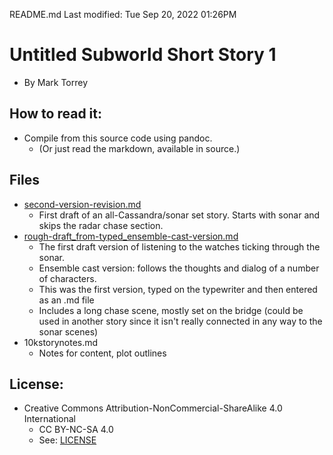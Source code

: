 README.md
Last modified: Tue Sep 20, 2022  01:26PM

# Untitled Subworld Short Story 1 
* By Mark Torrey


## How to read it:
* Compile from this source code using pandoc.
	* (Or just read the markdown, available in source.) 

## Files
* [second-version-revision.md](./second-version-revision.md)
	* First draft of an all-Cassandra/sonar set story. Starts with sonar and skips the radar chase section. 
* [rough-draft_from-typed_ensemble-cast-version.md](rough-draft_from-typed_ensemble-cast-version.md)
	* The first draft version of listening to the watches ticking through the sonar.
	* Ensemble cast version: follows the thoughts and dialog of a number of characters.
	* This was the first version, typed on the typewriter and then entered as an .md file
	* Includes a long chase scene, mostly set on the bridge (could be used in another story since it isn't really connected in any way to the sonar scenes)
* 10kstorynotes.md
	* Notes for content, plot outlines 

## License:
* Creative Commons Attribution-NonCommercial-ShareAlike 4.0 International
	* CC BY-NC-SA 4.0
	* See: [LICENSE](./LICENSE)


